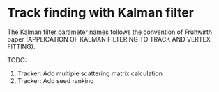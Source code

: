 # Track finding with Kalman filter


The Kalman filter parameter names follows the convention of Fruhwirth paper (APPLICATION OF KALMAN FILTERING TO TRACK AND VERTEX FITTING).


TODO:
1. Tracker: Add multiple scattering matrix calculation 
2. Tracker: Add seed ranking